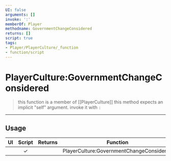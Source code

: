 ```yaml
---
UI: false
arguments: []
invoke: ':'
memberOf: Player
methodname: GovernmentChangeConsidered
returns: []
script: true
tags:
- Player/PlayerCulture/_function
- function/script
---
```

# PlayerCulture:GovernmentChangeConsidered
> this function is a member of [[PlayerCulture]]
> this method expects an implicit "self" argument. invoke it with `:`
-----
## Usage
|  UI | Script | Returns | Function | Arguments |
|:---:|:------:|-------:|:--------:|:---------|
| |✓||PlayerCulture:GovernmentChangeConsidered||
